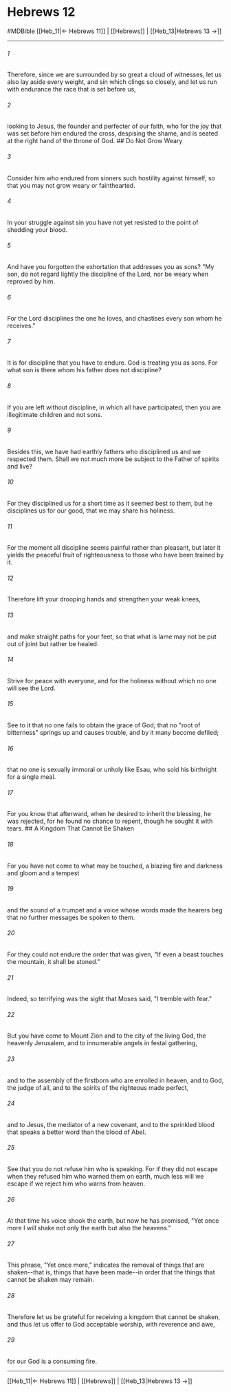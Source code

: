 # Hebrews 12
#MDBible
[[Heb_11|← Hebrews 11]] | [[Hebrews]] | [[Heb_13|Hebrews 13 →]]

***

###### 1 

Therefore, since we are surrounded by so great a cloud of witnesses, let us also lay aside every weight, and sin which clings so closely, and let us run with endurance the race that is set before us, 

###### 2 

looking to Jesus, the founder and perfecter of our faith, who for the joy that was set before him endured the cross, despising the shame, and is seated at the right hand of the throne of God. ## Do Not Grow Weary 

###### 3 

Consider him who endured from sinners such hostility against himself, so that you may not grow weary or fainthearted. 

###### 4 

In your struggle against sin you have not yet resisted to the point of shedding your blood. 

###### 5 

And have you forgotten the exhortation that addresses you as sons? "My son, do not regard lightly the discipline of the Lord, nor be weary when reproved by him. 

###### 6 

For the Lord disciplines the one he loves, and chastises every son whom he receives." 

###### 7 

It is for discipline that you have to endure. God is treating you as sons. For what son is there whom his father does not discipline? 

###### 8 

If you are left without discipline, in which all have participated, then you are illegitimate children and not sons. 

###### 9 

Besides this, we have had earthly fathers who disciplined us and we respected them. Shall we not much more be subject to the Father of spirits and live? 

###### 10 

For they disciplined us for a short time as it seemed best to them, but he disciplines us for our good, that we may share his holiness. 

###### 11 

For the moment all discipline seems painful rather than pleasant, but later it yields the peaceful fruit of righteousness to those who have been trained by it. 

###### 12 

Therefore lift your drooping hands and strengthen your weak knees, 

###### 13 

and make straight paths for your feet, so that what is lame may not be put out of joint but rather be healed. 

###### 14 

Strive for peace with everyone, and for the holiness without which no one will see the Lord. 

###### 15 

See to it that no one fails to obtain the grace of God; that no "root of bitterness" springs up and causes trouble, and by it many become defiled; 

###### 16 

that no one is sexually immoral or unholy like Esau, who sold his birthright for a single meal. 

###### 17 

For you know that afterward, when he desired to inherit the blessing, he was rejected, for he found no chance to repent, though he sought it with tears. ## A Kingdom That Cannot Be Shaken 

###### 18 

For you have not come to what may be touched, a blazing fire and darkness and gloom and a tempest 

###### 19 

and the sound of a trumpet and a voice whose words made the hearers beg that no further messages be spoken to them. 

###### 20 

For they could not endure the order that was given, "If even a beast touches the mountain, it shall be stoned." 

###### 21 

Indeed, so terrifying was the sight that Moses said, "I tremble with fear." 

###### 22 

But you have come to Mount Zion and to the city of the living God, the heavenly Jerusalem, and to innumerable angels in festal gathering, 

###### 23 

and to the assembly of the firstborn who are enrolled in heaven, and to God, the judge of all, and to the spirits of the righteous made perfect, 

###### 24 

and to Jesus, the mediator of a new covenant, and to the sprinkled blood that speaks a better word than the blood of Abel. 

###### 25 

See that you do not refuse him who is speaking. For if they did not escape when they refused him who warned them on earth, much less will we escape if we reject him who warns from heaven. 

###### 26 

At that time his voice shook the earth, but now he has promised, "Yet once more I will shake not only the earth but also the heavens." 

###### 27 

This phrase, "Yet once more," indicates the removal of things that are shaken--that is, things that have been made--in order that the things that cannot be shaken may remain. 

###### 28 

Therefore let us be grateful for receiving a kingdom that cannot be shaken, and thus let us offer to God acceptable worship, with reverence and awe, 

###### 29 

for our God is a consuming fire. 

***

[[Heb_11|← Hebrews 11]] | [[Hebrews]] | [[Heb_13|Hebrews 13 →]]
